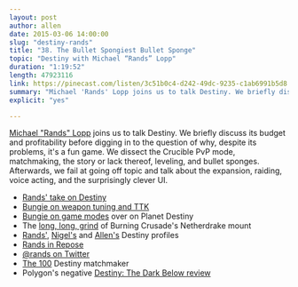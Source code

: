 ```yaml
---
layout: post
author: allen
date: 2015-03-06 14:00:00
slug: "destiny-rands"
title: "38. The Bullet Spongiest Bullet Sponge"
topic: "Destiny with Michael “Rands” Lopp"
duration: "1:19:52"
length: 47923116
link: https://pinecast.com/listen/3c51b0c4-d242-49dc-9235-c1ab6991b5d8.mp3?source=rss&amp;aid=d0ffda6c-d23f-4f72-bf65-6c4283da20a4.mp3
summary: "Michael 'Rands' Lopp joins us to talk Destiny. We briefly discuss its budget and profitability before digging in to the question of why, despite its problems, it's a fun game. We dissect the Crucible PvP mode, matchmaking, the story or lack thereof, leveling, and bullet sponges. Afterwards, we fail at going off topic and talk about the expansion, raiding, voice acting, and the surprisingly clever UI."
explicit: "yes"

---
```


[Michael "Rands" Lopp](http://www.twitter.com/rands/) joins us to talk Destiny. We briefly discuss its budget and profitability before digging in to the question of why, despite its problems, it's a fun game. We dissect the Crucible PvP mode, matchmaking, the story or lack thereof, leveling, and bullet sponges. Afterwards, we fail at going off topic and talk about the expansion, raiding, voice acting, and the surprisingly clever UI.

- [Rands' take on Destiny](http://randsinrepose.com/archives/still-playing-destiny/)
- [Bungie on weapon tuning and TTK](https://www.bungie.net/en/News/News?aid=12557)
- [Bungie on game modes](http://planetdestiny.com/bungie-answers-questions/) over on Planet Destiny
- The [long, long, grind](http://wow-pro.com/general_guides/netherdrakenetherwing_mount_guide) of Burning Crusade's Netherdrake mount
- [Rands'](https://www.bungie.net/en/Legend/2/4611686018432464258/2305843009218841204), [Nigel's](https://www.bungie.net/en/Legend/2/4611686018446386215/2305843009275018503) and [Allen's](https://www.bungie.net/en/Legend/2/4611686018437810340/2305843009229338406) Destiny profiles
- [Rands in Repose](http://randsinrepose.com/)
- [@rands on Twitter](http://www.twitter.com/rands/)
- [The 100](https://www.the100.io/) Destiny matchmaker
- Polygon's negative [Destiny: The Dark Below review](http://www.polygon.com/2014/12/12/7384909/destiny-the-dark-below-review-no-light-above)
